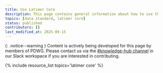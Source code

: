 ```yaml
---
title: Use Latimer Core
description: This page contains general information about how to use the Latimer Core standard for paleo data, and also aggregates links to additional resources with more specific information.
topics: [data standard, latimer core]
status: published
contributors: []
last_modified_at: 2025-09-15
---
```


{: .notice--warning }
Content is actively being developed for this page by members of PDWG. Please contact us via the [#knowledge-hub channel](https://paleo-data.slack.com/archives/C09L9TKC5MW) in our Slack workspace if you are interested in contributing. 

{% include resource_list topics='latimer core' %}
